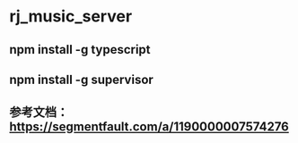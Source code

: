 # rj_music_server

## npm install -g typescript
## npm install -g supervisor
## 参考文档： https://segmentfault.com/a/1190000007574276